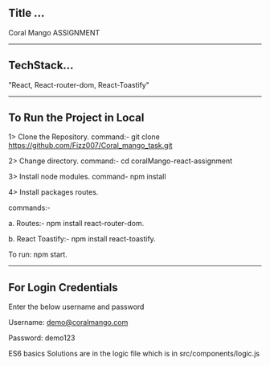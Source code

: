 ## Title ...

Coral Mango ASSIGNMENT

---

## TechStack...

"React, React-router-dom, React-Toastify"

---

## To Run the Project in Local

1> Clone the Repository. command:- git clone https://github.com/Fizz007/Coral_mango_task.git

2> Change directory. command:- cd coralMango-react-assignment

3> Install node modules. command- npm install

4> Install packages routes.

commands:-

a. Routes:- npm install react-router-dom.

b. React Toastify:- npm install react-toastify.

To run: npm start.

---

## For Login Credentials

Enter the below username and password

Username: demo@coralmango.com

Password: demo123


ES6 basics Solutions are in the logic file which is in src/components/logic.js 

